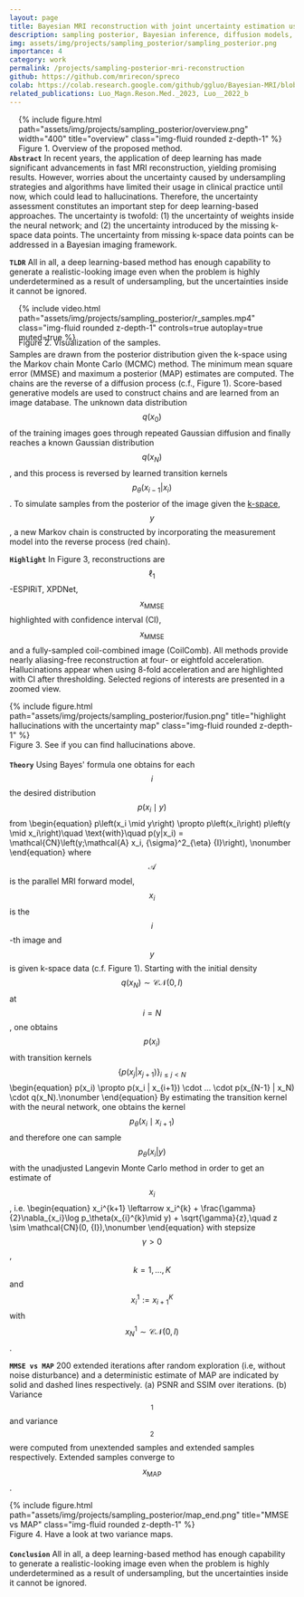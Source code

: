 ```yaml
---
layout: page
title: Bayesian MRI reconstruction with joint uncertainty estimation using diffusion models
description: sampling posterior, Bayesian inference, diffusion models, uncertainty estimation, inverse problem, MR image reconstruction, Monte Carlo, Markov chain
img: assets/img/projects/sampling_posterior/sampling_posterior.png
importance: 4
category: work
permalink: /projects/sampling-posterior-mri-reconstruction
github: https://github.com/mrirecon/spreco
colab: https://colab.research.google.com/github/ggluo/Bayesian-MRI/blob/master/demo_recon.ipynb
related_publications: Luo_Magn.Reson.Med._2023, Luo__2022_b
---
```

<div style="float: right; margin-left: 1rem; margin-bottom: 0rem">
{% include figure.html path="assets/img/projects/sampling_posterior/overview.png" width="400" title="overview" class="img-fluid rounded z-depth-1" %}
<div class="caption_post">
    Figure 1. Overview of the proposed method.
</div>
</div>

**`Abstract`** In recent years, the application of deep
learning has made significant advancements in fast MRI
reconstruction, yielding promising results. However,
worries about the uncertainty caused by undersampling
strategies and algorithms have limited their usage in
clinical practice until now, which could lead to hallucinations. Therefore, the uncertainty
assessment constitutes an important step
for deep learning-based approaches. The uncertainty is twofold:
(1) the uncertainty of weights inside the neural
network; and (2) the uncertainty introduced by the
missing k-space data points. The uncertainty from missing
k-space data points can be addressed in a Bayesian imaging framework. 

**`TLDR`** All in all, a deep learning-based method has enough capability to generate a realistic-looking image even when the problem is highly underdetermined as a result of undersampling, but the uncertainties inside it cannot be ignored.


<div style="float: right;margin-right: 0rem; margin-left: 1rem; margin-bottom: 0rem; width: auto; ">
{% include video.html path="assets/img/projects/sampling_posterior/r_samples.mp4" class="img-fluid rounded z-depth-1" controls=true autoplay=true muted=true %}
<div class="caption_post" style="margin-bottom: 0.3rem; margin-top: -0.5rem">
    Figure 2. Visualization of the samples.
</div>
</div>

Samples are drawn from the posterior distribution given the k-space using the Markov
chain Monte Carlo (MCMC) method. The minimum mean square error (MMSE)
and maximum a posterior (MAP) estimates are computed. The chains are the reverse of a diffusion process (c.f., Figure 1). Score-based generative models are
used to construct chains and are learned from an image database.
The unknown data distribution $$q(x_0)$$ of the training images goes through repeated Gaussian diffusion and
finally reaches a known Gaussian distribution $$q(x_N)$$, and this process is reversed by learned transition kernels $$p_\theta(x_{i-1}|x_i)$$. To simulate samples from the
posterior of the image given the [k-space](https://en.wikipedia.org/wiki/K-space_(magnetic_resonance_imaging)), $$y$$, a new Markov chain is constructed by incorporating the measurement model into the reverse process (red chain).



**`Highlight`** In Figure 3, reconstructions are $$\ell_1$$-ESPIRiT, XPDNet, $$x_\text{MMSE}$$
highlighted with confidence interval (CI), $$x_\text{MMSE}$$
and a fully-sampled coil-combined image (CoilComb). All methods provide nearly aliasing-free reconstruction at four- or eightfold acceleration. Hallucinations
appear when using 8-fold acceleration and are highlighted with
CI after thresholding. 
Selected regions of interests are presented in a zoomed view.
<div class="col-sm mt-3 mt-md-0">
{% include figure.html path="assets/img/projects/sampling_posterior/fusion.png" title="highlight hallucinations with the uncertainty map" class="img-fluid rounded z-depth-1" %}
<div class="caption_post" style="margin-bottom: 1.15rem">
    Figure 3. See if you can find hallucinations above.
</div>
</div>

**`Theory`** Using Bayes' formula one obtains for each $$i$$ the desired distribution $$p\left (x_i \mid y\right )$$ from 
\begin{equation}
p\left(x\_i \mid y\right) \propto p\left(x\_i\right) p\left(y \mid x\_i\right)\quad \text{with}\quad p(y|x\_i) = \mathcal{CN}\left(y;\mathcal{A} x\_i, {\sigma}^2\_{\eta} {I}\right), \nonumber
\end{equation}
where $$\mathcal{A}$$ is the parallel MRI forward model, $$x_i$$ is the $$i$$-th image and $$y$$ is given k-space data (c.f. Figure 1).
Starting with the initial density $$q(x_N)\sim \mathcal{CN}(0,I)$$ at $$i=N$$, one obtains $$p(x_i)$$ with transition kernels $$\{p(x_j | x_{j+1})\}_{i \leq j < N}$$ 
\begin{equation}
p(x\_i) \propto p(x\_i | x\_{i+1}) \cdot ... \cdot p(x_{N-1} | x_N) \cdot q(x_N).\nonumber
\end{equation}
By estimating the transition kernel with the neural network, one obtains the kernel $$p_\theta(x_i \mid x_{i+1})$$ and therefore one can sample $$p_\theta(x_i | y)$$ with the unadjusted Langevin Monte Carlo method in order to get an estimate of $$x_i$$, i.e.
\begin{equation}
x\_i^{k+1} \leftarrow x\_i^{k} + \frac{\gamma}{2}\nabla\_{x\_i}\log p\_\theta(x\_{i}^{k}\mid y) + \sqrt{\gamma}{z},\quad z \sim \mathcal{CN}(0, {I}),\nonumber
\end{equation}
with stepsize $$\gamma > 0$$, $$k=1,...,K$$ and $$x_i^1 := x^K_{i+1}$$ with $$x_N^1 \sim \mathcal{CN}(0, {I})$$. 

**`MMSE vs MAP`** 200 extended iterations after random exploration (i.e, without noise disturbance) and a deterministic estimate of
      MAP are indicated by solid and dashed lines respectively. (a) PSNR and SSIM over iterations. (b) Variance$$_\text{1}$$ and
      variance$$_\text{2}$$ were computed from unextended samples and extended samples respectively. Extended samples converge to $$x_\text{MAP}$$.

<div class="col-sm mt-3 mt-md-0">
{% include figure.html path="assets/img/projects/sampling_posterior/map_end.png" title="MMSE vs MAP" class="img-fluid rounded z-depth-1" %}
<div class="caption_post" style="margin-bottom: 1.15rem">
    Figure 4. Have a look at two variance maps.
</div>
</div>




**`Conclusion`** All in all, a deep learning-based method has enough
capability to generate a realistic-looking image even when
the problem is highly underdetermined as a result of
undersampling, but the uncertainties inside it cannot be
ignored.